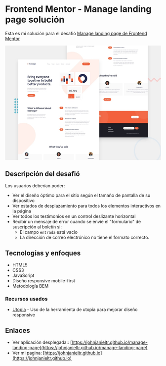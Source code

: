 # Frontend Mentor - Manage landing page solución

Esta es mi solución para el desafió [Manage landing page de Frontend Mentor](https://www.frontendmentor.io/challenges/manage-landing-page-SLXqC6P5)

![Vista previa para el desafió de código Manage landing page](./assets/images/preview.jpg)

## Descripción del desafió

Los usuarios deberían poder:

- Ver el diseño óptimo para el sitio según el tamaño de pantalla de su dispositivo
- Ver estados de desplazamiento para todos los elementos interactivos en la página
- Ver todos los testimonios en un control deslizante horizontal
- Recibir un mensaje de error cuando se envíe el "formulario" de suscripción al boletín si:
  - El campo `entrada` está vacío
  - La dirección de correo electrónico no tiene el formato correcto.

## Tecnologías y enfoques

- HTML5
- CSS3
- JavaScript
- Diseño responsive mobile-first
- Metodología BEM

### Recursos usados

- [Utopia](https://utopia.fyi) - Uso de la herramienta de utopía para mejorar diseño responsive

## Enlaces

- Ver aplicación desplegada:: [https://johnjanieltr.github.io/manage-landing-page](https://johnjanieltr.github.io/manage-landing-page)
- Ver mi pagina: [https://johnjanieltr.github.io](https://johnjanieltr.github.io)
